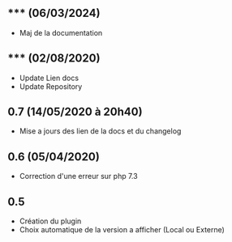 ## *** (06/03/2024)
- Maj de la documentation

## *** (02/08/2020)
- Update Lien docs
- Update Repository

## 0.7 (14/05/2020 à 20h40)
- Mise a jours des lien de la docs et du changelog

## 0.6 (05/04/2020)    
- Correction d'une erreur sur php 7.3

## 0.5
- Création du plugin
- Choix automatique de la version a afficher (Local ou Externe) 
